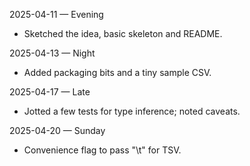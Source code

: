 2025-04-11 — Evening
- Sketched the idea, basic skeleton and README.

2025-04-13 — Night
- Added packaging bits and a tiny sample CSV.

2025-04-17 — Late
- Jotted a few tests for type inference; noted caveats.

2025-04-20 — Sunday
- Convenience flag to pass "\\t" for TSV.

